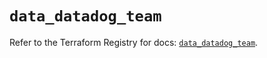 # `data_datadog_team`

Refer to the Terraform Registry for docs: [`data_datadog_team`](https://registry.terraform.io/providers/datadog/datadog/3.74.0/docs/data-sources/team).
